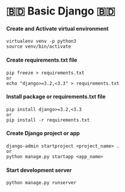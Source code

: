 # :bangladesh: Basic Django :bangladesh:

#### Create and Activate virtual environment

```
virtualenv venv -p python3
source venv/bin/activate
```

#### Create requirements.txt file

```
pip freeze > requirements.txt
or
echo "django>=3.2,<3.3" > requirements.txt
```

#### Install package or requirements.txt file

```
pip install django>=3.2,<3.3
or
pip install -r requirements.txt
```

#### Create Django project or app

```
django-admin startproject <project_name> .
or
python manage.py startapp <app_name>
```

#### Start development server

```
python manage.py runserver
```
